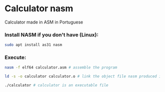 # Calculator nasm
Calculator made in ASM in Portuguese

### Install NASM if you don't have (Linux):

```bash
sudo apt install as31 nasm 
```

### Execute:

```bash
nasm -f elf64 calculator.asm # assemble the program  
```

```bash
ld -s -o calculator calculator.o # link the object file nasm produced into an executable file    
```

```bash
./calculator # calculator is an executable file 
```
